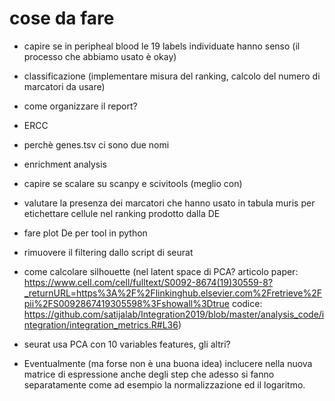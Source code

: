 # cose da fare

- capire se in peripheal blood le 19 labels individuate hanno senso (il processo che abbiamo usato è okay)
- classificazione (implementare misura del ranking, calcolo del numero di marcatori da usare)
- come organizzare il report?
- ERCC
- perchè genes.tsv ci sono due nomi
- enrichment analysis
- capire se scalare su scanpy e scivitools (meglio con)
- valutare la presenza dei marcatori che hanno usato in tabula muris per etichettare cellule nel ranking prodotto dalla DE
- fare plot De per tool in python
- rimuovere il filtering dallo script di seurat 
- come calcolare silhouette (nel latent space di PCA? articolo paper: https://www.cell.com/cell/fulltext/S0092-8674(19)30559-8?_returnURL=https%3A%2F%2Flinkinghub.elsevier.com%2Fretrieve%2Fpii%2FS0092867419305598%3Fshowall%3Dtrue    codice: https://github.com/satijalab/Integration2019/blob/master/analysis_code/integration/integration_metrics.R#L36)

- seurat usa PCA con 10 variables features, gli altri?


- Eventualmente (ma forse non è una buona idea) inclucere nella nuova matrice di espressione anche degli step che adesso si fanno separatamente come ad esempio la normalizzazione ed il logaritmo.